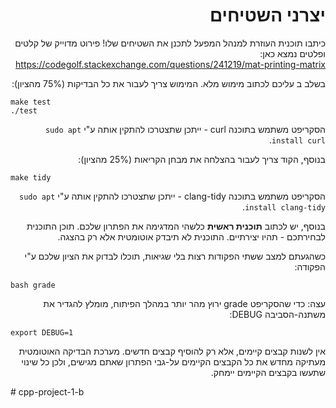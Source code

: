 <div dir="rtl" lang="he">

# יצרני השטיחים

כיתבו תוכנית העוזרת למנהל המפעל לתכנן את השטיחים שלו!
פירוט מדוייק של קלטים ופלטים נמצא כאן: https://codegolf.stackexchange.com/questions/241219/mat-printing-matrix



בשלב ב עליכם לכתוב מימוש מלא. המימוש צריך לעבור את כל הבדיקות (75% מהציון):

<div dir='ltr'>

    make test
    ./test

</div>

הסקריפט משתמש בתוכנה curl - ייתכן שתצטרכו להתקין אותה ע"י `sudo apt install curl`.

בנוסף, הקוד צריך לעבור בהצלחה את מבחן הקריאות (25% מהציון):

<div dir='ltr'>

    make tidy

</div>

הסקריפט משתמש בתוכנה clang-tidy - ייתכן שתצטרכו להתקין אותה ע"י `sudo apt install clang-tidy`.

בנוסף, יש לכתוב **תוכנית ראשית** כלשהי המדגימה את הפתרון שלכם.
תוכן התוכנית לבחירתכם - תהיו יצירתיים. התוכנית לא תיבדק אוטומטית אלא רק בהצגה.

כשהגעתם למצב ששתי הפקודות רצות בלי שגיאות, תוכלו לבדוק את הציון שלכם ע"י הפקודה:

<div dir='ltr'>

    bash grade

</div>

עצה: כדי שהסקריפט grade ירוץ מהר יותר במהלך הפיתוח, מומלץ להגדיר את משתנה-הסביבה DEBUG:
<div dir='ltr'>

    export DEBUG=1

</div>



אין לשנות קבצים קיימים, אלא רק להוסיף קבצים חדשים.
מערכת הבדיקה האוטומטית מעתיקה מחדש את כל הקבצים הקיימים על-גבי הפתרון שאתם מגישים,
ולכן כל שינוי שתעשו בקבצים הקיימים יימחק.
</div># cpp-project-1-b
